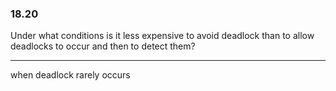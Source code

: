 ### 18.20

Under what conditions is it less expensive to avoid deadlock than to allow
deadlocks to occur and then to detect them?

---

when deadlock rarely occurs